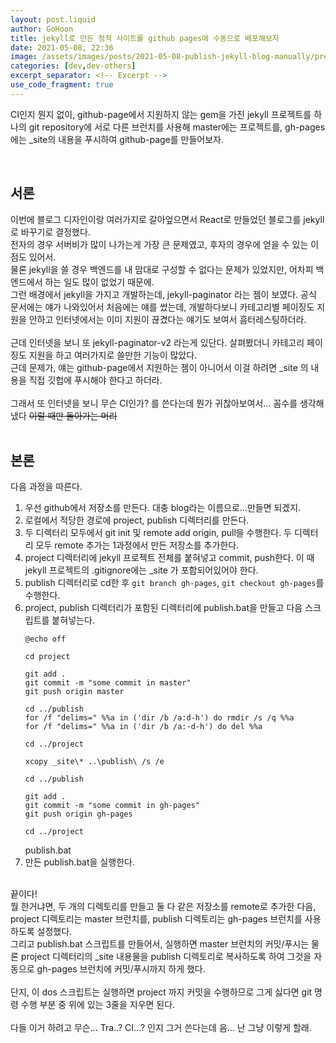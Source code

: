 ```yaml
---
layout: post.liquid
author: GoHoon
title: jekyll로 만든 정적 사이트를 github pages에 수동으로 배포해보자
date: 2021-05-08, 22:36
image: /assets/images/posts/2021-05-08-publish-jekyll-blog-manually/preview.png
categories: [dev,dev-others]
excerpt_separator: <!-- Excerpt -->
use_code_fragment: true
---
```

CI인지 뭔지 없이, github-page에서 지원하지 않는 gem을 가진 jekyll 프로젝트를 하나의 git repository에 서로 다른 브런치를 사용해 master에는 프로젝트를, gh-pages에는 _site의 내용을 푸시하여 github-page를 만들어보자.   
<!-- Excerpt -->
&nbsp;   

## 서론
이번에 블로그 디자인이랑 여러가지로 갈아엎으면서 React로 만들었던 블로그를 jekyll로 바꾸기로 결정했다.   
전자의 경우 서버비가 많이 나가는게 가장 큰 문제였고, 후자의 경우에 얻을 수 있는 이점도 있어서.   
물론 jekyll을 쓸 경우 백엔드를 내 맘대로 구성할 수 없다는 문제가 있었지만, 어차피 백엔드에서 하는 일도 많이 없었기 때문에.
&nbsp;   
그런 배경에서 jekyll을 가지고 개발하는데, jekyll-paginator 라는 젬이 보였다. 공식 문서에는 얘가 나와있어서 처음에는 얘를 썼는데,
개발하다보니 카테고리별 페이징도 지원을 안하고 인터넷에서는 이미 지원이 끊겼다는 얘기도 보여서 흠터레스팅하더라.   
&nbsp;   
근데 인터넷을 보니 또 jekyll-paginator-v2 라는게 있단다. 살펴봤더니 카테고리 페이징도 지원을 하고 여러가지로 쓸만한 기능이 많았다.   
근데 문제가, 얘는 github-page에서 지원하는 젬이 아니어서 이걸 하려면 _site 의 내용을 직접 깃헙에 푸시해야 한다고 하더라.   
&nbsp;   
그래서 또 인터넷을 보니 무슨 CI인가? 를 쓴다는데 뭔가 귀찮아보여서... 꼼수를 생각해냈다 ~~이럴 때만 돌아가는 머리~~   
&nbsp;   

## 본론
다음 과정을 따른다.   
1. 우선 github에서 저장소를 만든다. 대충 blog라는 이름으로...만들면 되겠지.
2. 로컬에서 적당한 경로에 project, publish 디렉터리를 만든다.
3. 두 디렉터리 모두에서 git init 및 remote add origin, pull을 수행한다. 두 디렉터리 모두 remote 추가는 1과정에서 만든 저장소를 추가한다.
5. project 디렉터리에 jekyll 프로젝트 전체를 붙혀넣고 commit, push한다. 이 때 jekyll 프로젝트의 .gitignore에는 _site 가 포함되어있어야 한다.
6. publish 디렉터리로 cd한 후 <code>git branch gh-pages</code>, <code>git checkout gh-pages</code>를 수행한다.
7. project, publish 디렉터리가 포함된 디렉터리에 publish.bat을 만들고 다음 스크립트를 붙혀넣는다.
   <pre><code class="language-dos">@echo off
   
   cd project
   
   git add .
   git commit -m "some commit in master"
   git push origin master
   
   cd ../publish
   for /f "delims=" %%a in ('dir /b /a:d-h') do rmdir /s /q %%a
   for /f "delims=" %%a in ('dir /b /a:-d-h') do del %%a
   
   cd ../project
   
   xcopy _site\* ..\publish\ /s /e
   
   cd ../publish
   
   git add .
   git commit -m "some commit in gh-pages"
   git push origin gh-pages
   
   cd ../project</code></pre>
   <div class="code-fragment-name">publish.bat</div>
8. 만든 publish.bat을 실행한다.

&nbsp;   
끝이다!   
뭘 한거냐면, 두 개의 디렉토리를 만들고 둘 다 같은 저장소를 remote로 추가한 다음, project 디렉토리는 master 브런치를, publish 디렉토리는 gh-pages 브런치를 사용하도록 설정했다.   
그리고 publish.bat 스크립트를 만들어서, 실행하면 master 브런치의 커밋/푸시는 물론 project 디렉터리의 _site 내용물을 publish 디렉토리로 복사하도록 하여 그것을 자동으로 gh-pages 브런치에 커밋/푸시까지 하게 했다.   
&nbsp;   
단지, 이 dos 스크립트는 실행하면 project 까지 커밋을 수행하므로 그게 싫다면 git 명령 수행 부분 중 위에 있는 3줄을 지우면 된다.   
&nbsp;   
다들 이거 하려고 무슨... Tra..? CI...? 인지 그거 쓴다는데 음... 난 그냥 이렇게 할래.